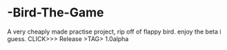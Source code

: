 # -Bird-The-Game
A very cheaply made practise project, rip off of flappy bird. enjoy the beta i guess. CLICK>>> Release >TAG> 1.0alpha
